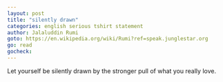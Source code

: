 ```yaml
---
layout: post
title: "silently drawn"
categories: english serious tshirt statement
author: Jalaluddin Rumi
goto: https://en.wikipedia.org/wiki/Rumi?ref=speak.junglestar.org
go: read
gocheck:
---
```

Let yourself be silently drawn by the stronger pull of what you really love.
